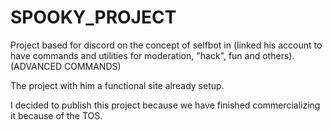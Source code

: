 # SPOOKY_PROJECT


Project based for discord on the concept of selfbot in (linked his account to have commands and utilities for moderation, "hack", fun and others).
(ADVANCED COMMANDS)

The project with him a functional site already setup.

I decided to publish this project because we have finished commercializing it because of the TOS.
